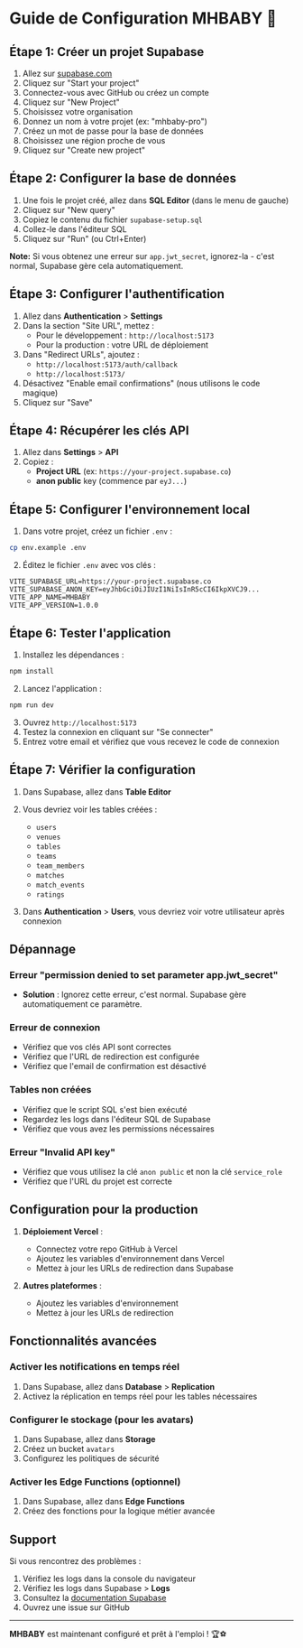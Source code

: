# Guide de Configuration MHBABY 🚀

## Étape 1: Créer un projet Supabase

1. Allez sur [supabase.com](https://supabase.com)
2. Cliquez sur "Start your project"
3. Connectez-vous avec GitHub ou créez un compte
4. Cliquez sur "New Project"
5. Choisissez votre organisation
6. Donnez un nom à votre projet (ex: "mhbaby-pro")
7. Créez un mot de passe pour la base de données
8. Choisissez une région proche de vous
9. Cliquez sur "Create new project"

## Étape 2: Configurer la base de données

1. Une fois le projet créé, allez dans **SQL Editor** (dans le menu de gauche)
2. Cliquez sur "New query"
3. Copiez le contenu du fichier `supabase-setup.sql`
4. Collez-le dans l'éditeur SQL
5. Cliquez sur "Run" (ou Ctrl+Enter)

**Note:** Si vous obtenez une erreur sur `app.jwt_secret`, ignorez-la - c'est normal, Supabase gère cela automatiquement.

## Étape 3: Configurer l'authentification

1. Allez dans **Authentication** > **Settings**
2. Dans la section "Site URL", mettez :
   - Pour le développement : `http://localhost:5173`
   - Pour la production : votre URL de déploiement
3. Dans "Redirect URLs", ajoutez :
   - `http://localhost:5173/auth/callback`
   - `http://localhost:5173/`
4. Désactivez "Enable email confirmations" (nous utilisons le code magique)
5. Cliquez sur "Save"

## Étape 4: Récupérer les clés API

1. Allez dans **Settings** > **API**
2. Copiez :
   - **Project URL** (ex: `https://your-project.supabase.co`)
   - **anon public** key (commence par `eyJ...`)

## Étape 5: Configurer l'environnement local

1. Dans votre projet, créez un fichier `.env` :
```bash
cp env.example .env
```

2. Éditez le fichier `.env` avec vos clés :
```env
VITE_SUPABASE_URL=https://your-project.supabase.co
VITE_SUPABASE_ANON_KEY=eyJhbGciOiJIUzI1NiIsInR5cCI6IkpXVCJ9...
VITE_APP_NAME=MHBABY
VITE_APP_VERSION=1.0.0
```

## Étape 6: Tester l'application

1. Installez les dépendances :
```bash
npm install
```

2. Lancez l'application :
```bash
npm run dev
```

3. Ouvrez `http://localhost:5173`
4. Testez la connexion en cliquant sur "Se connecter"
5. Entrez votre email et vérifiez que vous recevez le code de connexion

## Étape 7: Vérifier la configuration

1. Dans Supabase, allez dans **Table Editor**
2. Vous devriez voir les tables créées :
   - `users`
   - `venues`
   - `tables`
   - `teams`
   - `team_members`
   - `matches`
   - `match_events`
   - `ratings`

3. Dans **Authentication** > **Users**, vous devriez voir votre utilisateur après connexion

## Dépannage

### Erreur "permission denied to set parameter app.jwt_secret"
- **Solution** : Ignorez cette erreur, c'est normal. Supabase gère automatiquement ce paramètre.

### Erreur de connexion
- Vérifiez que vos clés API sont correctes
- Vérifiez que l'URL de redirection est configurée
- Vérifiez que l'email de confirmation est désactivé

### Tables non créées
- Vérifiez que le script SQL s'est bien exécuté
- Regardez les logs dans l'éditeur SQL de Supabase
- Vérifiez que vous avez les permissions nécessaires

### Erreur "Invalid API key"
- Vérifiez que vous utilisez la clé `anon public` et non la clé `service_role`
- Vérifiez que l'URL du projet est correcte

## Configuration pour la production

1. **Déploiement Vercel** :
   - Connectez votre repo GitHub à Vercel
   - Ajoutez les variables d'environnement dans Vercel
   - Mettez à jour les URLs de redirection dans Supabase

2. **Autres plateformes** :
   - Ajoutez les variables d'environnement
   - Mettez à jour les URLs de redirection

## Fonctionnalités avancées

### Activer les notifications en temps réel
1. Dans Supabase, allez dans **Database** > **Replication**
2. Activez la réplication en temps réel pour les tables nécessaires

### Configurer le stockage (pour les avatars)
1. Dans Supabase, allez dans **Storage**
2. Créez un bucket `avatars`
3. Configurez les politiques de sécurité

### Activer les Edge Functions (optionnel)
1. Dans Supabase, allez dans **Edge Functions**
2. Créez des fonctions pour la logique métier avancée

## Support

Si vous rencontrez des problèmes :
1. Vérifiez les logs dans la console du navigateur
2. Vérifiez les logs dans Supabase > **Logs**
3. Consultez la [documentation Supabase](https://supabase.com/docs)
4. Ouvrez une issue sur GitHub

---

**MHBABY** est maintenant configuré et prêt à l'emploi ! 🏆⚽ 
